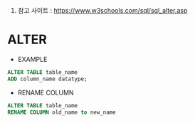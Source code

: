 1. 참고 사이트 : https://www.w3schools.com/sql/sql_alter.asp


# ALTER

- EXAMPLE
``` sql
ALTER TABLE table_name
ADD column_name datatype;
```

- RENAME COLUMN
``` sql
ALTER TABLE table_name
RENAME COLUMN old_name to new_name
```